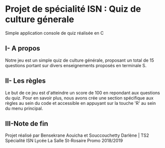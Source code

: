 # Projet de spécialité ISN : Quiz de culture génerale
Simple application console de quiz réalisée en C
##  I- A  propos
Notre  jeu est  un simple quiz de culture générale, proposant un total de 15 questions portant sur
divers enseignements proposés en terminale S.
##  II- Les règles 
Le but de ce jeu est d'atteindre un score de 100 en repondant aux questions du quiz.
Pour en savoir plus, nous avons crée une section spécifique aux règles au sein du code et accessible en
appuyant sur la touche 'R' au sein du menu principal.

## III-Note de fin
Projet réalisé par Bensekrane Aouicha et Souccouchetty Darlène | TS2 Spécialité ISN
Lycée La Salle St-Rosaire Promo 2018/2019


